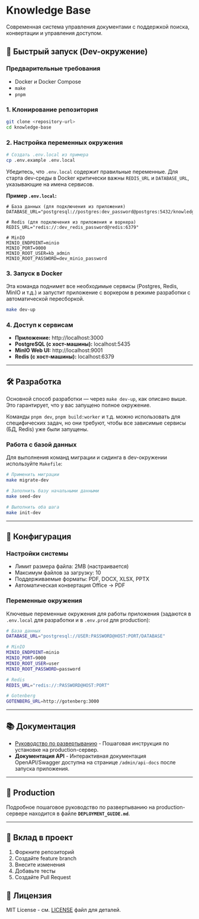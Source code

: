 # Knowledge Base

Современная система управления документами с поддержкой поиска, конвертации и управления доступом.

## 🚀 Быстрый запуск (Dev-окружение)

### Предварительные требования
- Docker и Docker Compose
- `make`
- `pnpm`

### 1. Клонирование репозитория
```bash
git clone <repository-url>
cd knowledge-base
```

### 2. Настройка переменных окружения
```bash
# Создать .env.local из примера
cp .env.example .env.local
```
Убедитесь, что `.env.local` содержит правильные переменные. Для старта dev-среды в Docker критически важны `REDIS_URL` и `DATABASE_URL`, указывающие на имена сервисов.

**Пример `.env.local`:**
```env
# База данных (для подключения из приложения)
DATABASE_URL="postgresql://postgres:dev_password@postgres:5432/knowledge_base"

# Redis (для подключения из приложения и воркера)
REDIS_URL="redis://:dev_redis_password@redis:6379"

# MinIO
MINIO_ENDPOINT=minio
MINIO_PORT=9000
MINIO_ROOT_USER=kb_admin
MINIO_ROOT_PASSWORD=dev_minio_password
```

### 3. Запуск в Docker
Эта команда поднимет все необходимые сервисы (Postgres, Redis, MinIO и т.д.) и запустит приложение с воркером в режиме разработки с автоматической пересборкой.
```bash
make dev-up
```

### 4. Доступ к сервисам
- **Приложение:** http://localhost:3000
- **PostgreSQL (с хост-машины):** localhost:5435
- **MinIO Web UI:** http://localhost:9001
- **Redis (с хост-машины):** localhost:6379

---

## 🛠️ Разработка

Основной способ разработки — через `make dev-up`, как описано выше. Это гарантирует, что у вас запущено полное окружение.

Команды `pnpm dev`, `pnpm build:worker` и т.д. можно использовать для специфических задач, но они требуют, чтобы все зависимые сервисы (БД, Redis) уже были запущены.

### Работа с базой данных
Для выполнения команд миграции и сидинга в dev-окружении используйте `Makefile`:
```bash
# Применить миграции
make migrate-dev

# Заполнить базу начальными данными
make seed-dev

# Выполнить оба шага
make init-dev
```

---

## 🔧 Конфигурация

### Настройки системы
- Лимит размера файла: 2MB (настраивается)
- Максимум файлов за загрузку: 10
- Поддерживаемые форматы: PDF, DOCX, XLSX, PPTX
- Автоматическая конвертация Office → PDF

### Переменные окружения
Ключевые переменные окружения для работы приложения (задаются в `.env.local` для разработки и в `.env.prod` для production):
```bash
# База данных
DATABASE_URL="postgresql://USER:PASSWORD@HOST:PORT/DATABASE"

# MinIO
MINIO_ENDPOINT=minio
MINIO_PORT=9000
MINIO_ROOT_USER=user
MINIO_ROOT_PASSWORD=password

# Redis
REDIS_URL="redis://:PASSWORD@HOST:PORT"

# Gotenberg
GOTENBERG_URL=http://gotenberg:3000
```

---

## 📚 Документация

- [Руководство по развертыванию](./DEPLOYMENT_GUIDE.md) - Пошаговая инструкция по установке на production-сервер.
- **Документация API** - Интерактивная документация OpenAPI/Swagger доступна на странице `/admin/api-docs` после запуска приложения.

---

## 🚀 Production

Подробное пошаговое руководство по развертыванию на production-сервере находится в файле **`DEPLOYMENT_GUIDE.md`**.

---

## 🤝 Вклад в проект

1. Форкните репозиторий
2. Создайте feature branch
3. Внесите изменения
4. Добавьте тесты
5. Создайте Pull Request

## 📄 Лицензия

MIT License - см. [LICENSE](LICENSE) файл для деталей.
